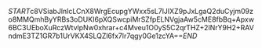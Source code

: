 $START$c8VSiabJlnIcLCnX8WrgEcupgYWxx5sL7lJIXZ9pJxLgaQ2duCyjm09zo8MMQmhByYRBs3oDUKI6pXQSwcpiMrSZfpELNVgjaAw5cME8fbBq+Apxw6BC3UEboXuRczWtvlpNw0xhrar+c4Mveu1O0yS5C2qrTHZ+2INrY9H2+RAVndmE3TZ1GR7b1UrVKX4SLQZl6fx7lr7qgy0Ge1zcYA==$END$